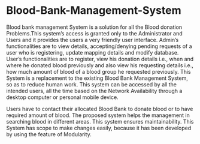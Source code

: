 # Blood-Bank-Management-System

Blood bank management System is a  solution for all the Blood donation Problems.This system’s access is granted only to the Administrator and Users and it provides the users a very friendly user interface.
Admin’s functionalities are to view details, accepting/denying pending requests of a user who is registering, update mapping details and modify database.    
User’s functionalities are to register, view his donation details i.e., when and where he donated blood previously and also view his requesting details i.e., how much amount of blood of a blood group he requested previously. 
This System is a replacement to the existing Blood Bank Management System, so as to reduce human work. This system can be accessed by all the intended users, all the time based on the Network Availability through a desktop computer or personal mobile device.

Users have to contact their allocated Blood Bank to donate blood or to have required amount of blood. The proposed system helps the management in searching blood in different areas. This system ensures maintainability. This System has scope to make changes easily, because it has been developed by using the feature of Modularity.

